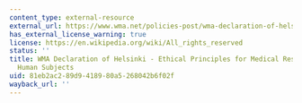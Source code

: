 ```yaml
---
content_type: external-resource
external_url: https://www.wma.net/policies-post/wma-declaration-of-helsinki-ethical-principles-for-medical-research-involving-human-subjects/
has_external_license_warning: true
license: https://en.wikipedia.org/wiki/All_rights_reserved
status: ''
title: WMA Declaration of Helsinki - Ethical Principles for Medical Research Involving
  Human Subjects
uid: 81eb2ac2-89d9-4189-80a5-268042b6f02f
wayback_url: ''
---
```

